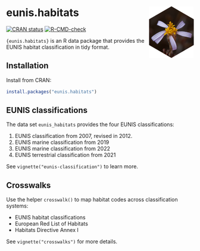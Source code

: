 
<!-- README.md is generated from README.Rmd. Please edit that file -->

# eunis.habitats <a href="https://www.pattern.institute/eunis.habitats/"><img src="man/figures/logo.svg" align="right" height="139" /></a>

<!-- badges: start -->

[![CRAN
status](https://www.r-pkg.org/badges/version/eunis.habitats)](https://CRAN.R-project.org/package=eunis.habitats)
[![R-CMD-check](https://github.com/patterninstitute/eunis.habitats/actions/workflows/R-CMD-check.yaml/badge.svg)](https://github.com/patterninstitute/eunis.habitats/actions/workflows/R-CMD-check.yaml)
<!-- badges: end -->

`{eunis.habitats}` is an R data package that provides the EUNIS habitat
classification in tidy format.

## Installation

Install from CRAN:

``` r
install.packages("eunis.habitats")
```

## EUNIS classifications

The data set `eunis_habitats` provides the four EUNIS classifications:

1.  EUNIS classification from 2007, revised in 2012.
2.  EUNIS marine classification from 2019
3.  EUNIS marine classification from 2022
4.  EUNIS terrestrial classification from 2021

See `vignette("eunis-classification")` to learn more.

## Crosswalks

Use the helper `crosswalk()` to map habitat codes across classification
systems:

- EUNIS habitat classifications
- European Red List of Habitats
- Habitats Directive Annex I

See `vignette("crosswalks")` for more details.
